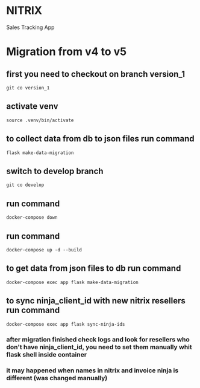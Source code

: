 # NITRIX
Sales Tracking App


# Migration from v4 to v5

## first you need to checkout on branch version_1

``` git co version_1 ```

## activate venv

``` source .venv/bin/activate ```

## to collect data from db to json files run command

``` flask make-data-migration ```


## switch to develop branch

``` git co develop ```

## run command
```docker-compose down```

## run command
```docker-compose up -d --build```
## to get data from json files to db run command

``` docker-compose exec app flask make-data-migration ``` 


## to sync ninja_client_id with new nitrix resellers run command
``` docker-compose exec app flask sync-ninja-ids ```

### after migration finished check logs and look for resellers who don't have ninja_client_id, you need to set them manually whit flask shell inside container
### it may happened when names in nitrix and invoice ninja is different (was changed manually)

<br>
